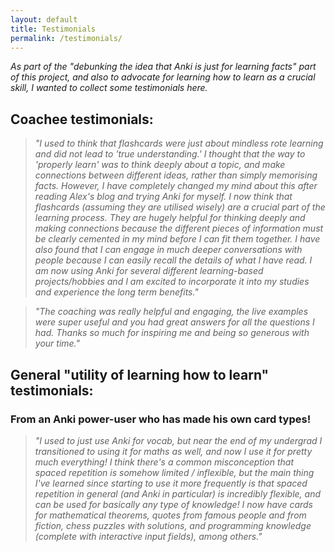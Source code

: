 ```yaml
---
layout: default
title: Testimonials
permalink: /testimonials/
---
```


*As part of the "debunking the idea that Anki is just for learning facts" part of this project, and also to advocate for learning how to learn as a crucial skill, I wanted to collect some testimonials here.*

## Coachee testimonials:
> *"I used to think that flashcards were just about mindless rote learning and did not lead to 'true understanding.' I thought that the way to 'properly learn' was to think deeply about a topic, and make connections between different ideas, rather than simply memorising facts. However, I have completely changed my mind about this after reading Alex's blog and trying Anki for myself. I now think that flashcards (assuming they are utilised wisely) are a crucial part of the learning process. They are hugely helpful for thinking deeply and making connections because the different pieces of information must be clearly cemented in my mind before I can fit them together. I have also found that I can engage in much deeper conversations with people because I can easily recall the details of what I have read. I am now using Anki for several different learning-based projects/hobbies and I am excited to incorporate it into my studies and experience the long term benefits."*

> *"The coaching was really helpful and engaging, the live examples were super useful and you had great answers for all the questions I had. Thanks so much for inspiring me and being so generous with your time."*

## General "utility of learning how to learn" testimonials:
### From an Anki power-user who has made his own card types!
> *"I used to just use Anki for vocab, but near the end of my undergrad I transitioned to using it for maths as well, and now I use it for pretty much everything! I think there's a common misconception that spaced repetition is somehow limited / inflexible, but the main thing I've learned since starting to use it more frequently is that spaced repetition in general (and Anki in particular) is incredibly flexible, and can be used for basically any type of knowledge! I now have cards for mathematical theorems, quotes from famous people and from fiction, chess puzzles with solutions, and programming knowledge (complete with interactive input fields), among others."*
